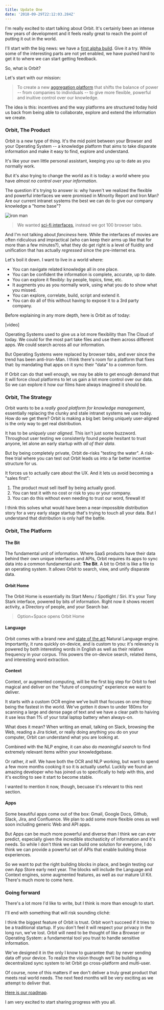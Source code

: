 ```yaml
---
title: Update One
date: '2018-09-29T22:12:03.284Z'
---
```


I'm really excited to start talking about Orbit. It's certainly been an intense few years of development and it feels really great to reach the point of putting it out in the world.

I'll start with the big news: we have a [first alpha build](). Give it a try. While some of the interesting parts are not yet enabled, we have pushed hard to get it to where we can start getting feedback.

So, what is Orbit?

Let's start with our mission:

> To create a new [aggregation platform](https://stratechery.com/2017/defining-aggregators/) that shifts the balance of power -- from companies to individuals -- to give more flexible, powerful and inuitive control over our knowledge.

The idea is this: incentives and the way platforms are structured today hold us back from being able to collaborate, explore and extend the information we create.

### Orbit, The Product

Orbit is a new type of thing. It's the mid point between your Browser and your Operating System -- a knowledge platform that aims to take disparate information and make it easy to find, explore and understand.

It's like your own little personal assistant, keeping you up to date as you normally work.

But it's also trying to change the world as it is today: a world where you have _almost no control over your information_.

The question it's trying to answer is: why haven't we realized the flexible and powerful interfaces we were promised in Minority Report and Iron Man? Are our current intranet systems the best we can do to give our company knowledge a "home base"?

![iron man](http://gradschoolguru.com/wp-content/uploads/2017/01/Iron-Man-Movie-Prologue-Hologram.jpg)

> We wanted [sci-fi interfaces](https://www.youtube.com/watch?v=PJqbivkm0Ms), instead we got 100 browser tabs.

And I'm not talking about _fanciness_ here. While the interfaces of movies are often ridiculous and impractical (who can keep their arms up like that for more than a few minutes?), what they do get right is a level of fluidity and unification that has actually _regressed_ since the pre-internet era.

Let's boil it down. I want to live in a world where:

- You can navigate related knowledge all in one place.
- You can be confident the information is complete, accurate, up to date.
- You can explore it flexibly: by people, topics, time, etc.
- It augments you as you normally work, using what you do to show what you missed.
- You can explore, correlate, build, script and extend it.
- You can do all of this without having to expose it to a 3rd party company.

Before explaining in any more depth, here is Orbit as of today:

[video]

Operating Systems used to give us a lot more flexibility than The Cloud of today. We could for the most part take files and use them across different apps. We could search across all our information.

But Operating Systems were replaced by browser tabs, and ever since the trend has been anti-Iron-Man. I think there's room for a platform that fixes that: by mandating that apps on it sync their "data" to a common form.

If Orbit can do that well enough, we may be able to get enough demand that it will force cloud platforms to let us gain a lot more control over our data. So we can explore it how our films have always imagined it should be.

### Orbit, The Strategy

Orbit wants to be a _really good platform for knowledge management_, essentially replacing the clunky and stale intranet systems we use today. How do we get there? Orbit is making a big bet: being uniquely user-aligned is the only way to get real distribution.

It has to be _uniquely user aligned_. This isn't just some buzzword. Throughout user testing we consistenly found people hesitant to trust anyone, let alone an early startup with _all of their data_.

But by being completely private, Orbit de-risks "testing the water". A risk-free trial where you can test out Orbit leads us into a far better incentive structure for us.

It forces us to actually care about the UX. And it lets us avoid becoming a "sales first":

1. The product must sell itself by being actually good.
2. You can test it with no cost or risk to you or your company.
3. You can do this without even needing to trust our word, firewall it!

I think this solves what would have been a near-impossible distribution story for a very early stage startup that's trying to touch all your data. But I understand that distribution is only half the battle.

### Orbit, The Platform

#### The Bit

The fundamental unit of information. Where SaaS products have their data behind their own unique interfaces and APIs, Orbit requires its apps to sync data into a common fundamental unit: **The Bit**. A bit to Orbit is like a file to an operating system. It allows Orbit to search, view, and unify disparate data.

#### Orbit Home

The Orbit Home is essentially its Start Menu / Spotlight / Siri. It's your Tony Stark interface, powered by bits of information. Right now it shows recent activity, a Directory of people, and your Search bar.

> Option+Space opens Orbit Home

#### Language

Orbit comes with a brand new and [state of the art](https://arxiv.org/pdf/1803.08493.pdf) Natural Language engine. Importantly, it runs quickly on-device, and is custom to you: it's relevancy is powered by both interesting words in English as well as their relative frequency in your corpus. This powers the on-device search, related items, and interesting word extraction.

#### Context

Context, or augmented computing, will be the first big step for Orbit to feel magical and deliver on the "future of computing" experience we want to deliver.

It starts with a custom OCR engine we've built that focuses on one thing: being the fastest in the world. We've gotten it down to under 180ms for scanning a large and dense page of text and we have a clear path to haiving it use less than 1% of your total laptop battery when always-on.

What does it mean? When writing an email, talking on Slack, browsing the Web, reading a Jira ticket, or really doing anything you do on your computer, Orbit can understand what you are looking at.

Combined with the NLP engine, it can also do _meaningful search_ to find extremely relevant items within your knowledgebase.

Or rather, _it will_. We have both the OCR and NLP working, but want to spend a few more months cooking it so it is actually useful. Luckily we found an amazing developer who has joined us to specifically to help with this, and it's exciting to see it start to become stable.

I wanted to mention it now, though, becuase it's relevant to this next section.

#### Apps

Some beautiful apps come out of the box: Gmail, Google Docs, Github, Slack, Jira, and Confluence. We plan to add some more flexible ones as well soon including generic Web and API apps.

But Apps can be much more powerful and diverse than I think we can ever predict, especially given the incredible stochasticity of information and it's needs. So while I don't think we can build one solution for everyone, I do think we can provide a powerful set of APIs that enable building those experiences.

So we want to put the right building blocks in place, and begin testing our own App Store early next year. The blocks will include the Language and Context engines, some augmented features, as well as our mature UI Kit. There's much more to come here.

### Going forward

There's a lot more I'd like to write, but I think is more than enough to start.

I'll end with something that will risk sounding cliché:

I think the biggest feature of Orbit is trust. Orbit won't succeed if it tries to be a traditional startup. If you don't feel it will respect your privacy in the long run, we've lost. Orbit will need to be thought of like a Browser or Operating System: a fundamental tool you trust to handle sensitive information.

We've designed it in the only I know to guarantee that: by never sending data off your device. To realize the vision though we'll be building a decentralized sync system to let Orbit go cross-platform and multi-user.

Of course, none of this matters if we don't deliver a truly great product that meets real world needs. The next feed months will be very exciting as we attempt to deliver that.

[Here is our roadmap]().

I am very excited to start sharing progress with you all.

<br />
